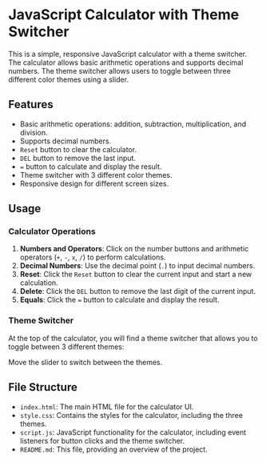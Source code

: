 # JavaScript Calculator with Theme Switcher

This is a simple, responsive JavaScript calculator with a theme switcher. The calculator allows basic arithmetic operations and supports decimal numbers. The theme switcher allows users to toggle between three different color themes using a slider.

## Features

- Basic arithmetic operations: addition, subtraction, multiplication, and division.
- Supports decimal numbers.
- `Reset` button to clear the calculator.
- `DEL` button to remove the last input.
- `=` button to calculate and display the result.
- Theme switcher with 3 different color themes.
- Responsive design for different screen sizes.

## Usage

### Calculator Operations

1. **Numbers and Operators**: Click on the number buttons and arithmetic operators (`+`, `-`, `x`, `/`) to perform calculations.
2. **Decimal Numbers**: Use the decimal point (`.`) to input decimal numbers.
3. **Reset**: Click the `Reset` button to clear the current input and start a new calculation.
4. **Delete**: Click the `DEL` button to remove the last digit of the current input.
5. **Equals**: Click the `=` button to calculate and display the result.

### Theme Switcher

At the top of the calculator, you will find a theme switcher that allows you to toggle between 3 different themes:

Move the slider to switch between the themes.

## File Structure

- `index.html`: The main HTML file for the calculator UI.
- `style.css`: Contains the styles for the calculator, including the three themes.
- `script.js`: JavaScript functionality for the calculator, including event listeners for button clicks and the theme switcher.
- `README.md`: This file, providing an overview of the project.
